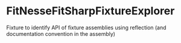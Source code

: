 # FitNesseFitSharpFixtureExplorer
Fixture to identify API of fixture assemblies using reflection (and documentation convention in the assembly)
